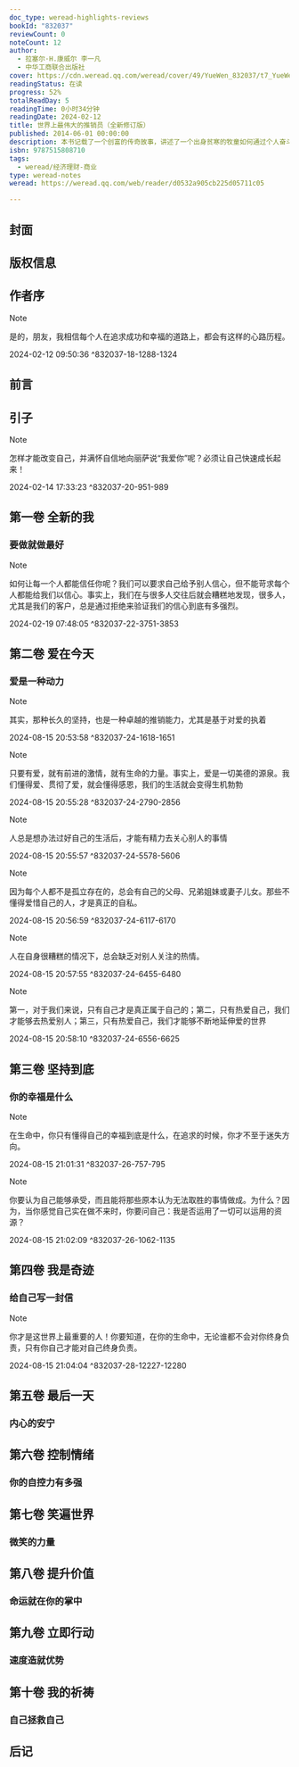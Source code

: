 ```yaml
---
doc_type: weread-highlights-reviews
bookId: "832037"
reviewCount: 0
noteCount: 12
author:
  - 拉塞尔·H.康威尔 李一凡
  - 中华工商联合出版社
cover: https://cdn.weread.qq.com/weread/cover/49/YueWen_832037/t7_YueWen_832037.jpg
readingStatus: 在读
progress: 52%
totalReadDay: 5
readingTime: 0小时34分钟
readingDate: 2024-02-12
title: 世界上最伟大的推销员（全新修订版）
published: 2014-06-01 00:00:00
description: 本书记载了一个创富的传奇故事，讲述了一个出身贫寒的牧童如何通过个人奋斗，建立起了一个庞大的商业帝国。这个牧童是如何成功的呢？本书告诉您振奋人心的答案。本书自问世以来，已被翻译成数十种语言文字，在全球的总销量达到数千万册。各行业的无数有志者从本书中找到了神奇的力量，并藉此改变了自己的命运！本书充满智慧、激情与灵感，适合任何读者阅读，是难得的“心灵鸡汤”与潜力挖掘器。无论您处境怎样，本书都可以给您带来奇异的激励效果，并激发出生命的正能量，从而更好地改进您的工作、学习和生活！
isbn: 9787515808710
tags:
  - weread/经济理财-商业
type: weread-notes
weread: https://weread.qq.com/web/reader/d0532a905cb225d05711c05

---
```



## 封面

## 版权信息

## 作者序

> [!NOTE] 
> 是的，朋友，我相信每个人在追求成功和幸福的道路上，都会有这样的心路历程。
> 
> 2024-02-12 09:50:36 ^832037-18-1288-1324

## 前言

## 引子

> [!NOTE] 
> 怎样才能改变自己，并满怀自信地向丽萨说“我爱你”呢？必须让自己快速成长起来！
> 
> 2024-02-14 17:33:23 ^832037-20-951-989

## 第一卷 全新的我

### 要做就做最好

> [!NOTE] 
> 如何让每一个人都能信任你呢？我们可以要求自己给予别人信心，但不能苛求每个人都能给我们以信心。事实上，我们在与很多人交往后就会糟糕地发现，很多人，尤其是我们的客户，总是通过拒绝来验证我们的信心到底有多强烈。
> 
> 2024-02-19 07:48:05 ^832037-22-3751-3853

## 第二卷 爱在今天

### 爱是一种动力

> [!NOTE] 
> 其实，那种长久的坚持，也是一种卓越的推销能力，尤其是基于对爱的执着
> 
> 2024-08-15 20:53:58 ^832037-24-1618-1651

> [!NOTE] 
> 只要有爱，就有前进的激情，就有生命的力量。事实上，爱是一切美德的源泉。我们懂得爱、贯彻了爱，就会懂得感恩，我们的生活就会变得生机勃勃
> 
> 2024-08-15 20:55:28 ^832037-24-2790-2856

> [!NOTE] 
> 人总是想办法过好自己的生活后，才能有精力去关心别人的事情
> 
> 2024-08-15 20:55:57 ^832037-24-5578-5606

> [!NOTE] 
> 因为每个人都不是孤立存在的，总会有自己的父母、兄弟姐妹或妻子儿女。那些不懂得爱惜自己的人，才是真正的自私。
> 
> 2024-08-15 20:56:59 ^832037-24-6117-6170

> [!NOTE] 
> 人在自身很糟糕的情况下，总会缺乏对别人关注的热情。
> 
> 2024-08-15 20:57:55 ^832037-24-6455-6480

> [!NOTE] 
> 第一，对于我们来说，只有自己才是真正属于自己的；第二，只有热爱自己，我们才能够去热爱别人；第三，只有热爱自己，我们才能够不断地延伸爱的世界
> 
> 2024-08-15 20:58:10 ^832037-24-6556-6625

## 第三卷 坚持到底

### 你的幸福是什么

> [!NOTE] 
> 在生命中，你只有懂得自己的幸福到底是什么，在追求的时候，你才不至于迷失方向。
> 
> 2024-08-15 21:01:31 ^832037-26-757-795

> [!NOTE] 
> 你要认为自己能够承受，而且能将那些原本认为无法取胜的事情做成。为什么？因为，当你感觉自己实在做不来时，你要问自己：我是否运用了一切可以运用的资源？
> 
> 2024-08-15 21:02:09 ^832037-26-1062-1135

## 第四卷 我是奇迹

### 给自己写一封信

> [!NOTE] 
> 你才是这世界上最重要的人！你要知道，在你的生命中，无论谁都不会对你终身负责，只有你自己才能对自己终身负责。
> 
> 2024-08-15 21:04:04 ^832037-28-12227-12280

## 第五卷 最后一天

### 内心的安宁

## 第六卷 控制情绪

### 你的自控力有多强

## 第七卷 笑遍世界

### 微笑的力量

## 第八卷 提升价值

### 命运就在你的掌中

## 第九卷 立即行动

### 速度造就优势

## 第十卷 我的祈祷

### 自己拯救自己

## 后记

